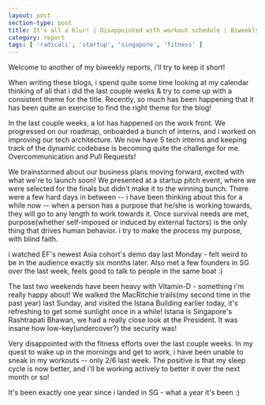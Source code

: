 ```yaml
---
layout: post
section-type: post
title: It's all a blur! | Disappointed with workout schedule | Biweekly Report 150, 151
category: report
tags: [ 'radicali', 'startup', 'singapore', 'fitness' ]
---
```


Welcome to another of my biweekly reports, i'll try to keep it short!

When writing these blogs, i spend quite some time looking at my calendar thinking of all that i did the last couple weeks & try to come up with a consistent theme for the title. Recently, so much has been happening that it has been quite an exercise to find the right theme for the blog!

In the last couple weeks, a lot has happened on the work front. We progressed on our roadmap, onboarded a bunch of interns, and i worked on improving our tech architecture. We now have 5 tech interns and keeping track of the dynamic codebase is becoming quite the challenge for me. Overcommunication and Pull Requests!

We brainstormed about our business plans moving forward, excited with what we're to launch soon! We presented at a startup pitch event, where we were selected for the finals but didn't make it to the winning bunch. There were a few hard days in between -- i have been thinking about this for a while now -- when a person has a purpose that he/she is working towards, they will go to any length to work towards it. Once survival needs are met, purpose(whether self-imposed or induced by external factors) is the only thing that drives human behavior. i try to make the process my purpose, with blind faith.

i watched EF's newest Asia cohort's demo day last Monday - felt weird to be in the audience exactly six months later. Also met a few founders in SG over the last week, feels good to talk to people in the same boat :)

The last two weekends have been heavy with Vitamin-D - something i'm really happy about! We walked the MacRitchie trails(my second time in the past year) last Sunday, and visited the Istana Building earlier today, it's refreshing to get some sunlight once in a while! Istana is Singapore's Rashtrapati Bhawan, we had a really close look at the President. It was insane how low-key(undercover?) the security was! 

Very disappointed with the fitness efforts over the last couple weeks. In my quest to wake up in the mornings and get to work, i have been unable to sneak in my workouts -- only 2/6 last week. The positive is that my sleep cycle is now better, and i'll be working actively to better it over the next month or so!

It's been exactly one year since i landed in SG - what a year it's been :)